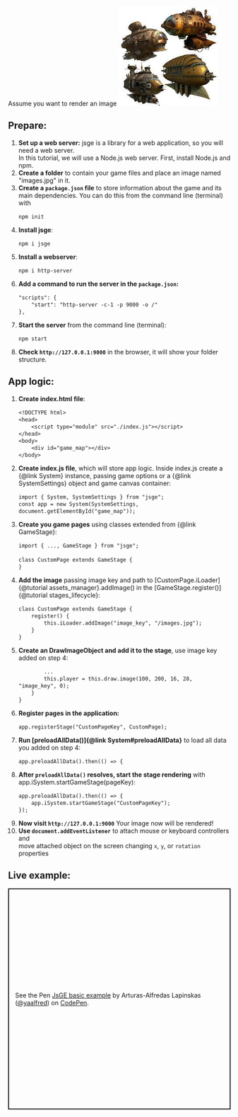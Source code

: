 Assume you want to render an image ![image](images.jpg)
## Prepare:
1. **Set up a web server:** jsge is a library for a web application, so you will need a web server.  
   In this tutorial, we will use a Node.js web server. First, install Node.js and npm.
2. **Create a folder** to contain your game files and place an image named "images.jpg" in it.
3. **Create a `package.json` file** to store information about the game and its main dependencies. You can do this from the command line (terminal) with
   ```
   npm init
   ```
4. **Install jsge**:
   ```
   npm i jsge
   ```
6. **Install a webserver**:
   ```
   npm i http-server
   ```
7. **Add a command to run the server in the `package.json`:**
   ```
   "scripts": {
       "start": "http-server -c-1 -p 9000 -o /"
   },
   ```
8. **Start the server** from the command line (terminal):
   ```
   npm start
   ```
9. **Check `http://127.0.0.1:9000`** in the browser, it will show your folder structure.

## App logic:
1. **Create index.html file**:
   ```
   <!DOCTYPE html>
   <head>
       <script type="module" src="./index.js"></script>
   </head>
   <body>
       <div id="game_map"></div>
   </body>
   ```
2. **Create index.js file**, which will store app logic. Inside index.js create a {@link System} instance, passing game options or a {@link SystemSettings} object and game canvas container:
   ```
   import { System, SystemSettings } from "jsge";
   const app = new System(SystemSettings, document.getElementById("game_map"));
   ```
3. **Create you game pages** using classes extended from {@link GameStage}:
   ```
   import { ..., GameStage } from "jsge";

   class CustomPage extends GameStage {
   }
   ```
4. **Add the image** passing image key and path to [CustomPage.iLoader]{@tutorial assets_manager}.addImage() in the [GameStage.register()]{@tutorial stages_lifecycle}:
   ```
   class CustomPage extends GameStage {
       register() {
           this.iLoader.addImage("image_key", "/images.jpg");
       }
   }
   ```
5. **Create an DrawImageObject and add it to the stage**, use image key added on step 4:
   ```
           ...
           this.player = this.draw.image(100, 200, 16, 28, "image_key", 0);
       }
   }
   ```
6. **Register pages in the application:**
   ```
   app.registerStage("CustomPageKey", CustomPage);
   ```
7. **Run [preloadAllData()]{@link System#preloadAllData}** to load all data you added on step 4:
   ```
   app.preloadAllData().then(() => {
   ```
8. **After `preloadAllData()` resolves, start the stage rendering** with app.iSystem.startGameStage(pageKey):
   ```
   app.preloadAllData().then(() => {
       app.iSystem.startGameStage("CustomPageKey");
   });
   ```
9. **Now visit `http://127.0.0.1:9000`** Your image now will be rendered!  
10. **Use `document.addEventListener`** to attach mouse or keyboard controllers and  
move attached object on the screen changing `x`, `y`, or `rotation` properties

## Live example:
<p class="codepen" data-height="500" data-default-tab="js,result" data-slug-hash="mdvgQyv" data-user="yaalfred" style="height: 500px; box-sizing: border-box; display: flex; align-items: center; justify-content: center; border: 2px solid; margin: 1em 0; padding: 1em;">
  <span>See the Pen <a href="https://codepen.io/yaalfred/pen/mdvgQyv">
  JsGE basic example</a> by Arturas-Alfredas Lapinskas (<a href="https://codepen.io/yaalfred">@yaalfred</a>)
  on <a href="https://codepen.io">CodePen</a>.</span>
</p>
<script async src="https://cpwebassets.codepen.io/assets/embed/ei.js"></script>